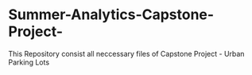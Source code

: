 # Summer-Analytics-Capstone-Project-
This Repository consist all neccessary files of Capstone Project - Urban Parking Lots 
